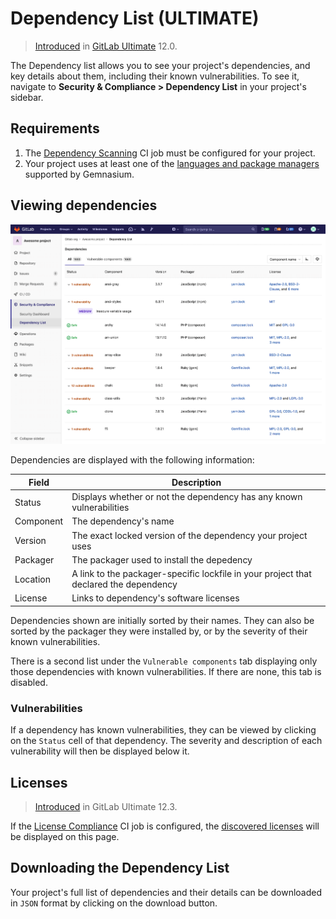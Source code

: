 # Dependency List **(ULTIMATE)**

> [Introduced](https://gitlab.com/gitlab-org/gitlab/issues/10075) in [GitLab Ultimate](https://about.gitlab.com/pricing/) 12.0.

The Dependency list allows you to see your project's dependencies, and key
details about them, including their known vulnerabilities. To see it,
navigate to **Security & Compliance > Dependency List** in your project's
sidebar.

## Requirements

1. The [Dependency Scanning](../dependency_scanning/index.md) CI job must be
   configured for your project.
1. Your project uses at least one of the
   [languages and package managers](../dependency_scanning/index.md#supported-languages-and-package-managers)
   supported by Gemnasium.

## Viewing dependencies

![Dependency List](img/dependency_list_v12_3.png)

Dependencies are displayed with the following information:

| Field     | Description |
| --------- | ----------- |
| Status    | Displays whether or not the dependency has any known vulnerabilities |
| Component | The dependency's name |
| Version   | The exact locked version of the dependency your project uses |
| Packager  | The packager used to install the depedency |
| Location  | A link to the packager-specific lockfile in your project that declared the dependency |
| License   | Links to dependency's software licenses |

Dependencies shown are initially sorted by their names. They can also be sorted
by the packager they were installed by, or by the severity of their known
vulnerabilities.

There is a second list under the `Vulnerable components` tab displaying only
those dependencies with known vulnerabilities. If there are none, this tab is
disabled.

### Vulnerabilities

If a dependency has known vulnerabilities, they can be viewed by clicking on the
`Status` cell of that dependency. The severity and description of each
vulnerability will then be displayed below it.

## Licenses

> [Introduced](https://gitlab.com/gitlab-org/gitlab/issues/10536) in GitLab Ultimate 12.3.

If the [License Compliance](../license_compliance/index.md) CI job is configured,
the [discovered licenses](../license_compliance/index.md#supported-languages-and-package-managers) will be displayed on this page.

## Downloading the Dependency List

Your project's full list of dependencies and their details can be downloaded in
`JSON` format by clicking on the download button.

